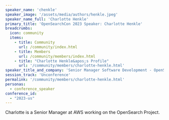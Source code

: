 ```yaml
---
speaker_name: 'chenkle'
speaker_image: '/assets/media/authors/henkle.jpeg'
speaker_name_full: 'Charlotte Henkle'
primary_title: 'OpenSearchCon 2023 Speaker: Charlotte Henkle'
breadcrumbs:
  icon: community
  items:
    - title: Community
      url: /community/index.html
    - title: Members
      url: /community/members/index.html
    - title: "Charlotte Henkle&apos;s Profile"
      url: '/community/members/charlotte-henkle.html'
speaker_title_and_company: 'Senior Manager Software Development - OpenSearch Project'
session_track: 'Unconference'
permalink: '/community/members/charlotte-henkle.html'
personas:
  - conference_speaker
conference_id:
  - "2023-us"
---
```


Charlotte is a Senior Manager at AWS working on the OpenSearch Project.
